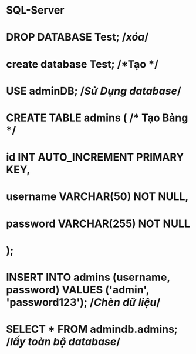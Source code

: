 # SQL-Server
# DROP DATABASE Test; /*xóa*/
# create database Test; /*Tạo */
# USE adminDB; /*Sử Dụng database*/
# CREATE TABLE admins ( /* Tạo Bảng */
#  id INT AUTO_INCREMENT PRIMARY KEY,
#  username VARCHAR(50) NOT NULL,
#  password VARCHAR(255) NOT NULL
# );

# INSERT INTO admins (username, password) VALUES ('admin', 'password123'); /*Chèn dữ liệu*/

# SELECT * FROM admindb.admins; /*lấy toàn bộ database*/
